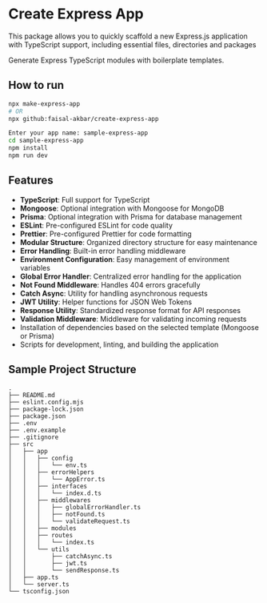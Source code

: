 # Create Express App
This package allows you to quickly scaffold a new Express.js application with TypeScript support, including essential files, directories and packages

Generate Express TypeScript modules with boilerplate templates.

## How to run

```bash
npx make-express-app
# OR
npx github:faisal-akbar/create-express-app

Enter your app name: sample-express-app
cd sample-express-app
npm install
npm run dev
```

## Features
- **TypeScript**: Full support for TypeScript
- **Mongoose**: Optional integration with Mongoose for MongoDB
- **Prisma**: Optional integration with Prisma for database management
- **ESLint**: Pre-configured ESLint for code quality
- **Prettier**: Pre-configured Prettier for code formatting
- **Modular Structure**: Organized directory structure for easy maintenance
- **Error Handling**: Built-in error handling middleware
- **Environment Configuration**: Easy management of environment variables
- **Global Error Handler**: Centralized error handling for the application
- **Not Found Middleware**: Handles 404 errors gracefully
- **Catch Async**: Utility for handling asynchronous requests
- **JWT Utility**: Helper functions for JSON Web Tokens
- **Response Utility**: Standardized response format for API responses
- **Validation Middleware**: Middleware for validating incoming requests
- Installation of dependencies based on the selected template (Mongoose or Prisma)
- Scripts for development, linting, and building the application


## Sample Project Structure
```
.
├── README.md
├── eslint.config.mjs
├── package-lock.json
├── package.json
├── .env
├── .env.example
├── .gitignore
├── src
│   ├── app
│   │   ├── config
│   │   │   └── env.ts
│   │   ├── errorHelpers
│   │   │   └── AppError.ts
│   │   ├── interfaces
│   │   │   └── index.d.ts
│   │   ├── middlewares
│   │   │   ├── globalErrorHandler.ts
│   │   │   ├── notFound.ts
│   │   │   └── validateRequest.ts
│   │   ├── modules
│   │   ├── routes
│   │   │   └── index.ts
│   │   └── utils
│   │       ├── catchAsync.ts
│   │       ├── jwt.ts
│   │       └── sendResponse.ts
│   ├── app.ts
│   └── server.ts
└── tsconfig.json
```